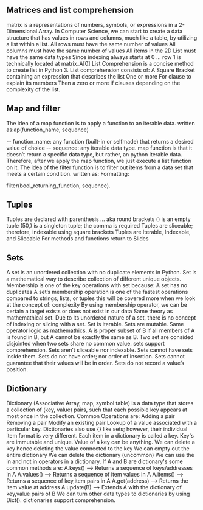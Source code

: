 ## Matrices and list comprehension
matrix is a representations of numbers, symbols, or expressions in a 2-Dimensional Array.
In Computer Science, we can start to create a data structure that has values in rows and columns, much like a table, by utilizing a list within a list.
All rows must have the same number of values
All columns must have the same number of values
All items in the 2D List must have the same data types
Since indexing always starts at 0 ... row 1 is technically located at matrix_A[0]
List Comprehension is a concise method to create list in Python 3.
List comprehension consists of:
A Square Bracket containing an expression that describes the list
One or more For clause to explain its members
Then a zero or more if clauses depending on the complexity of the list.
## Map and filter
The idea of a map function is to apply a function to an iterable data.
written as:ap(function_name, sequence)

-- function_name: any function (built-in or selfmade) that returns a desired value of choice
-- sequence: any iterable data type.
map function is that it doesn’t return a specific data type, but rather, an python iterable data. Therefore, after we apply the map function, we just execute a list function on it.
The idea of the filter function is to filter out items from a data set that meets a certain condition.
written as: Formatting:

filter(bool_returning_function, sequence).
## Tuples
Tuples are declared with parenthesis … aka round brackets
() is an empty tuple
(50,) is a singleton tuple; the comma is required
Tuples are sliceable; therefore, indexable using square brackets
Tuples are Iterable, Indexable, and Sliceable
For methods and functions return to Slides
## Sets
A set is an unordered collection with no duplicate elements in Python.
Set is a mathematical way to describe collection of different unique objects.
Membership is one of the key operations with set because:
A set has no duplicates
A set’s membership operation is one of the fastest operations compared to strings, lists, or tuples this will be covered more when we look at the concept of: complexity
By using membership operator, we can be certain a target exists or does not exist in our data
Same theory as mathemathical set.
Due to its unordered nature of a set, there is no concept of indexing or slicing with a set.
Set is iterable.
Sets are mutable.
Same operator logic as mathemathics.
A is proper subset of B if all members of A is found in B, but A cannot be exactly the same as B.
Two set are consided disjointed when two sets share no common value.
 sets support comprehension.
 Sets aren’t sliceable nor indexable.
Sets cannot have sets inside them.
Sets do not have order; nor order of insertion.
Sets cannot guarantee that their values will be in order.
Sets do not record a value’s position.
## Dictionary
Dictionary (Associative Array, map, symbol table) is a data type that stores a collection of (key, value) pairs, such that each possible key appears at most once in the collection.
Common Operations are:
Adding a pair
Removing a pair
Modify an existing pair
Lookup of a value associated with a particular key.
Dictionaries also use {} like sets; however, their individual item format is very different.
Each item in a dictionary is called a key.
Key's are immutable and unique.
Value of a key can be anything.
We can delete a key hence deleting the value connected to the key
We can empty out the entire dictionary
We can delete the dictionary (uncommon)
We can use the in and not in operators in a dictionary.
If A and B are dictionary's some common methods are:
A.keys() –> Returns a sequence of keys/addresses in A
A.values() –> Returns a sequence of item values in A
A.items() –> Returns a sequence of key,item pairs in A
A.get(address) –> Returns the item value at address
A.update(B) –> Extends A with the dictionary of key,value pairs of B
We can turn other data types to dictionaries by using Dict().
dictionaries support comprehension.






